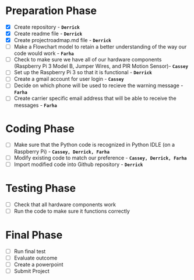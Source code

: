 
# Preparation Phase
- [x] Create repository - **`Derrick`**
- [x] Create readme file - **`Derrick`**
- [x] Create projectroadmap.md file - **`Derrick`**
- [ ] Make a Flowchart model to retain a better understanding of the way our code would work - **`Farha`**
- [ ] Check to make sure we have all of our hardware components (Raspberry Pi 3 Model B, Jumper Wires, and PIR Motion Sensor)- **`Cassey`**
- [ ] Set up the Raspberry Pi 3 so that it is functional - **`Derrick`**
- [ ] Create a gmail account for user login - **`Cassey`**
- [ ] Decide on which phone will be used to recieve the warning message - **`Farha`**
- [ ] Create carrier specific email address that will be able to receive the messages - **`Farha`**

# Coding Phase   
- [ ] Make sure that the Python code is recognized in Python IDLE (on a Raspberry Pi) - **`Cassey, Derrick, Farha`**
- [ ] Modify existing code to match our preference - **`Cassey, Derrick, Farha`**
- [ ] Import modified code into Github repository - **`Derrick`**

# Testing Phase
- [ ] Check that all hardware components work
- [ ] Run the code to make sure it functions correctly

# Final Phase
- [ ] Run final test 
- [ ] Evaluate outcome 
- [ ] Create a powerpoint 
- [ ] Submit Project
